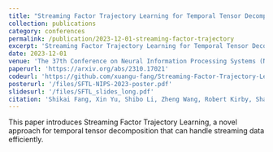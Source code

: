 ```yaml
---
title: "Streaming Factor Trajectory Learning for Temporal Tensor Decomposition"
collection: publications
category: conferences
permalink: /publication/2023-12-01-streaming-factor-trajectory
excerpt: 'Streaming Factor Trajectory Learning for Temporal Tensor Decomposition'
date: 2023-12-01
venue: 'The 37th Conference on Neural Information Processing Systems (NeurIPS 2023)'
paperurl: 'https://arxiv.org/abs/2310.17021'
codeurl: 'https://github.com/xuangu-fang/Streaming-Factor-Trajectory-Learning'
posterurl: '/files/SFTL-NIPS-2023-poster.pdf'
slidesurl: '/files/SFTL_slides_long.pdf'
citation: 'Shikai Fang, Xin Yu, Shibo Li, Zheng Wang, Robert Kirby, Shandian Zhe. (2023). &quot;Streaming Factor Trajectory Learning for Temporal Tensor Decomposition.&quot; <i>The 37th Conference on Neural Information Processing Systems (NeurIPS 2023)</i>.'
---
```

This paper introduces Streaming Factor Trajectory Learning, a novel approach for temporal tensor decomposition that can handle streaming data efficiently. 